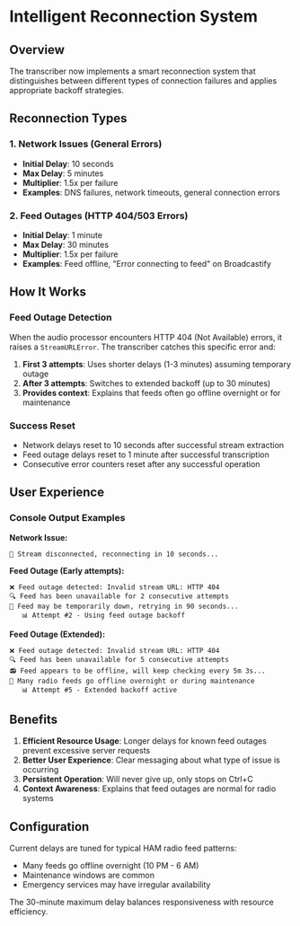 # Intelligent Reconnection System

## Overview

The transcriber now implements a smart reconnection system that distinguishes between different types of connection failures and applies appropriate backoff strategies.

## Reconnection Types

### 1. Network Issues (General Errors)
- **Initial Delay**: 10 seconds
- **Max Delay**: 5 minutes
- **Multiplier**: 1.5x per failure
- **Examples**: DNS failures, network timeouts, general connection errors

### 2. Feed Outages (HTTP 404/503 Errors)
- **Initial Delay**: 1 minute
- **Max Delay**: 30 minutes  
- **Multiplier**: 1.5x per failure
- **Examples**: Feed offline, "Error connecting to feed" on Broadcastify

## How It Works

### Feed Outage Detection
When the audio processor encounters HTTP 404 (Not Available) errors, it raises a `StreamURLError`. The transcriber catches this specific error and:

1. **First 3 attempts**: Uses shorter delays (1-3 minutes) assuming temporary outage
2. **After 3 attempts**: Switches to extended backoff (up to 30 minutes)
3. **Provides context**: Explains that feeds often go offline overnight or for maintenance

### Success Reset
- Network delays reset to 10 seconds after successful stream extraction
- Feed outage delays reset to 1 minute after successful transcription
- Consecutive error counters reset after any successful operation

## User Experience

### Console Output Examples

**Network Issue:**
```
🔄 Stream disconnected, reconnecting in 10 seconds...
```

**Feed Outage (Early attempts):**
```
❌ Feed outage detected: Invalid stream URL: HTTP 404
🔍 Feed has been unavailable for 2 consecutive attempts
🔄 Feed may be temporarily down, retrying in 90 seconds...
   📊 Attempt #2 - Using feed outage backoff
```

**Feed Outage (Extended):**
```
❌ Feed outage detected: Invalid stream URL: HTTP 404
🔍 Feed has been unavailable for 5 consecutive attempts
📻 Feed appears to be offline, will keep checking every 5m 3s...
🔄 Many radio feeds go offline overnight or during maintenance
   📊 Attempt #5 - Extended backoff active
```

## Benefits

1. **Efficient Resource Usage**: Longer delays for known feed outages prevent excessive server requests
2. **Better User Experience**: Clear messaging about what type of issue is occurring
3. **Persistent Operation**: Will never give up, only stops on Ctrl+C
4. **Context Awareness**: Explains that feed outages are normal for radio systems

## Configuration

Current delays are tuned for typical HAM radio feed patterns:
- Many feeds go offline overnight (10 PM - 6 AM)
- Maintenance windows are common
- Emergency services may have irregular availability

The 30-minute maximum delay balances responsiveness with resource efficiency.
